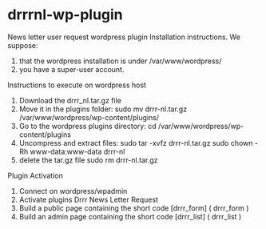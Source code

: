 # drrrnl-wp-plugin
News letter user request wordpress plugin
Installation instructions.
We suppose:
1. that the wordpress installation is under /var/www/wordpress/
2. you have a super-user account.

Instructions to execute on wordpress host
1. Download the drrr_nl.tar.gz file
2. Move it in the plugins folder:
    sudo mv drrr-nl.tar.gz /var/www/wordpress/wp-content/plugins/
2. Go to the wordpress plugins directory:
    cd /var/www/wordpress/wp-content/plugins
3. Uncompress and extract files: 
    sudo tar -xvfz drrr-nl.tar.gz
    sudo chown -Rh www-data:www-data drrr-nl
4. delete the tar.gz file
    sudo rm drrr-nl.tar.gz

Plugin Activation
1. Connect on wordpress/wpadmin
2. Activate plugins Drrr News Letter Request
3. Build a public page containing the short code [drrr_form] ( drrr_form )
4. Build an admin page containing the short code [drrr_list] ( drrr_list )

